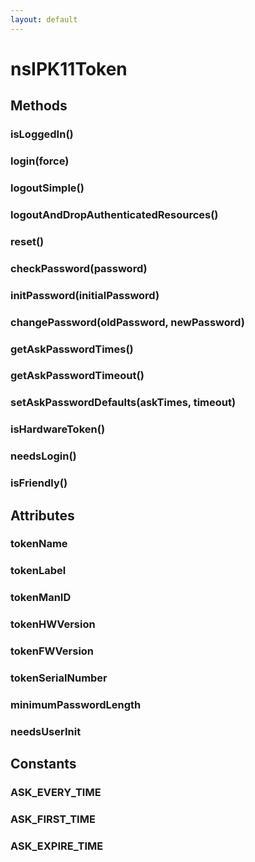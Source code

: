 ```yaml
---
layout: default
---
```


# nsIPK11Token #

## Methods ##

### isLoggedIn() ###

### login(force) ###

### logoutSimple() ###

### logoutAndDropAuthenticatedResources() ###

### reset() ###

### checkPassword(password) ###

### initPassword(initialPassword) ###

### changePassword(oldPassword, newPassword) ###

### getAskPasswordTimes() ###

### getAskPasswordTimeout() ###

### setAskPasswordDefaults(askTimes, timeout) ###

### isHardwareToken() ###

### needsLogin() ###

### isFriendly() ###

## Attributes ##

### tokenName ###

### tokenLabel ###

### tokenManID ###

### tokenHWVersion ###

### tokenFWVersion ###

### tokenSerialNumber ###

### minimumPasswordLength ###

### needsUserInit ###

## Constants ##

### ASK_EVERY_TIME ###

### ASK_FIRST_TIME ###

### ASK_EXPIRE_TIME ###
